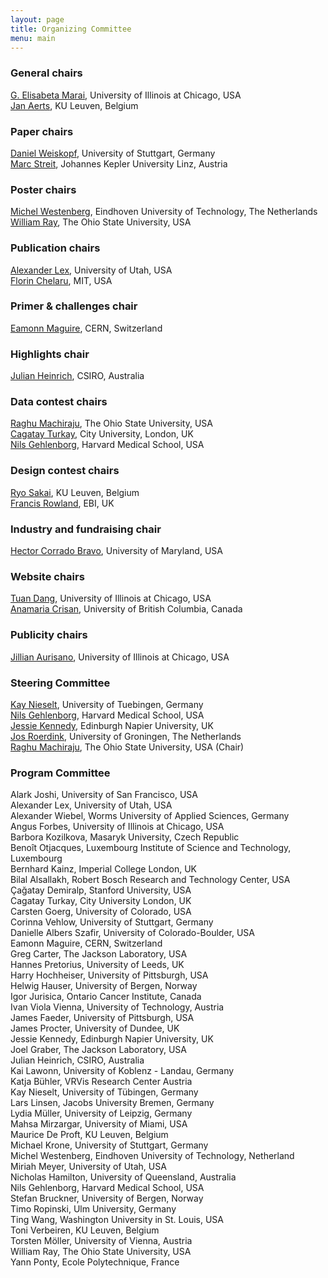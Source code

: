 ```yaml
---
layout: page
title: Organizing Committee
menu: main
---
```

### General chairs
[G. Elisabeta Marai](http://evl.uic.edu/marai), University of Illinois at Chicago, USA<br />
[Jan Aerts](http://vda-lab.be), KU Leuven, Belgium<br />

### Paper chairs
[Daniel Weiskopf](http://www.vis.uni-stuttgart.de/~weiskopf/), University of Stuttgart, Germany<br />
[Marc Streit](http://marc-streit.com/), Johannes Kepler University Linz, Austria<br />

### Poster chairs
[Michel Westenberg](http://www.win.tue.nl/~mwestenb/), Eindhoven University of Technology, The Netherlands<br />
[William Ray](http://www.mathmed.org/#William_Ray), The Ohio State University, USA

### Publication chairs
[Alexander Lex](http://alexander-lex.net/), University of Utah, USA<br />
[Florin Chelaru](http://www.mit.edu/~florinc/), MIT, USA

### Primer & challenges chair
[Eamonn Maguire](http://www.antarctic-design.co.uk/), CERN, Switzerland

### Highlights chair
[Julian Heinrich](http://www.joules.de), CSIRO, Australia

### Data contest chairs
[Raghu Machiraju](http://www.cse.ohio-state.edu/~raghu), The Ohio State University, USA<br />
[Cagatay Turkay](http://staff.city.ac.uk/cagatay.turkay.1/), City University, London, UK<br />
[Nils Gehlenborg](http://www.gehlenborg.com/), Harvard Medical School, USA

### Design contest chairs
[Ryo Sakai](http://ryosakai.net/), KU Leuven, Belgium<br />
[Francis Rowland](http://www.ebi.ac.uk/about/people/francis-rowland), EBI, UK

### Industry and fundraising chair
[Hector Corrado Bravo](http://www.hcbravo.org), University of Maryland, USA

### Website chairs
[Tuan Dang](http://www2.cs.uic.edu/~tdang/), University of Illinois at Chicago, USA<br />
[Anamaria Crisan](http://www.cs.ubc.ca/~acrisan/), University of British Columbia, Canada

### Publicity chairs
[Jillian Aurisano](http://www.evl.uic.edu/entry.php?id=285), University of Illinois at Chicago, USA

### Steering Committee

[Kay Nieselt](http://it.inf.uni-tuebingen.de/), University of Tuebingen, Germany<br />
[Nils Gehlenborg](http://www.gehlenborg.com/), Harvard Medical School, USA<br />
[Jessie Kennedy](http://www.iidi.napier.ac.uk/c/people/peopleid/41), Edinburgh Napier University, UK<br />
[Jos Roerdink](http://www.cs.rug.nl/~roe/), University of Groningen, The Netherlands<br />
[Raghu Machiraju](http://www.cse.ohio-state.edu/~raghu), The Ohio State University, USA (Chair)

### Program Committee

Alark Joshi, University of San Francisco, USA<br />
Alexander Lex, University of Utah, USA<br />
Alexander Wiebel, Worms University of Applied Sciences, Germany<br />
Angus Forbes, University of Illinois at Chicago, USA<br />
Barbora Kozilkova, Masaryk University, Czech Republic<br />
Benoît Otjacques, Luxembourg Institute of Science and Technology, Luxembourg<br />
Bernhard Kainz, Imperial College London, UK<br />
Bilal Alsallakh, Robert Bosch Research and Technology Center, USA<br />
Çağatay Demiralp, Stanford University, USA<br />
Cagatay Turkay, City University London, UK<br />
Carsten Goerg, University of Colorado, USA<br />
Corinna Vehlow, University of Stuttgart, Germany<br />
Danielle Albers Szafir, University of Colorado-Boulder, USA<br />
Eamonn Maguire, CERN, Switzerland<br />
Greg Carter, The Jackson Laboratory, USA<br />
Hannes Pretorius, University of Leeds, UK<br />
Harry Hochheiser, University of Pittsburgh, USA<br />
Helwig Hauser, University of Bergen, Norway<br />
Igor Jurisica, Ontario Cancer Institute, Canada<br />
Ivan Viola Vienna, University of Technology, Austria<br />
James Faeder, University of Pittsburgh, USA<br />
James Procter, University of Dundee, UK<br />
Jessie Kennedy, Edinburgh Napier University, UK<br />
Joel Graber, The Jackson Laboratory, USA<br />
Julian Heinrich, CSIRO, Australia<br />
Kai Lawonn, University of Koblenz - Landau, Germany<br />
Katja Bühler, VRVis Research Center Austria<br />
Kay Nieselt, University of Tübingen, Germany<br />
Lars Linsen, Jacobs University Bremen, Germany<br />
Lydia Müller, University of Leipzig, Germany<br />
Mahsa Mirzargar, University of Miami, USA<br />
Maurice De Proft, KU Leuven, Belgium<br />
Michael Krone, University of Stuttgart, Germany<br />
Michel Westenberg, Eindhoven University of Technology, Netherland<br />
Miriah Meyer, University of Utah, USA<br />
Nicholas Hamilton, University of Queensland, Australia<br />
Nils Gehlenborg, Harvard Medical School, USA<br />
Stefan Bruckner, University of Bergen, Norway<br />
Timo Ropinski, Ulm University, Germany<br />
Ting Wang, Washington University in St. Louis, USA<br />
Toni Verbeiren, KU Leuven, Belgium<br />
Torsten Möller, University of Vienna, Austria<br />
William Ray, The Ohio State University, USA<br />
Yann Ponty, Ecole Polytechnique, France<br />